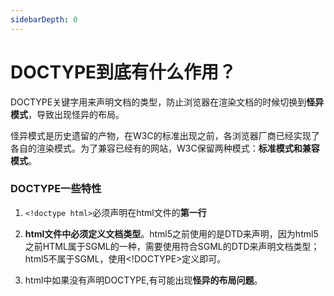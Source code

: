 ```yaml
---
sidebarDepth: 0
---
```


# DOCTYPE到底有什么作用？

DOCTYPE关键字用来声明文档的类型，防止浏览器在渲染文档的时候切换到**怪异模式**，导致出现怪异的布局。

怪异模式是历史遗留的产物，在W3C的标准出现之前，各浏览器厂商已经实现了各自的渲染模式。为了兼容已经有的网站，W3C保留两种模式：**标准模式和兼容模式**。

### DOCTYPE一些特性
1. `<!doctype html>`必须声明在html文件的**第一行**

2. **html文件中必须定义文档类型**。html5之前使用的是DTD来声明，因为html5之前HTML属于SGML的一种，需要使用符合SGML的DTD来声明文档类型；html5不属于SGML，使用<!DOCTYPE>定义即可。

3. html中如果没有声明DOCTYPE,有可能出现**怪异的布局问题**。